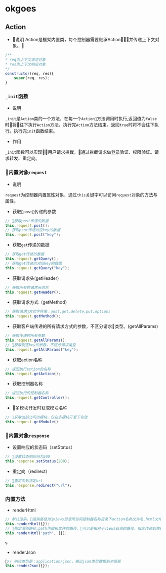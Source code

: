 # okgoes
## Action
- 说明
Action是框架内置类，每个控制器需要继承Action，并传递上下文对象。
```js
/**
* req为上下文请求对象
* res为上下文响应对象
*/
constructor(req, res){
    super(req, res);
}
```
### `_init`函数
- 说明 

`_init`是`Action`类的一个方法，在每一个`Action`方法调用时执行,返回值为`false`时将往下执行`Action`方法，执行完`Action`方法结束。返回`true`时将不会往下执行。执行完`init`函数结束。
- 作用

`_init`函数可以实现用户请求拦截，通过拦截请求做登录验证、权限验证。请求转发、重定向。
### 内置对象`request`
- 说明

 `request`为控制器内置属性对象，通过`this`关键字可以访问`request`对象的方法与属性。

 - 获取`post`传递的参数
 ```js
 // 获取post传递的数据
 this.request.post();
 // 获取psot传递对应key的数据
 this.request.post("key");
 ```
 - 获取`get`传递的数据
 ```js
 // 获取get传递的数据
 this.request.getQuery();
 // 获取get传递的对应key的数据
 this.request.getQuery("key");
 ```
- 获取请求头(getHeader)
```js
// 获取所有的请求头信息
this.request.getHeader();
```
- 获取请求方式（getMethod）
```js
// 获取请求方式字符串，post,get,delete,put,options
this.request.getMethod();
```
- 获取客户端传递的所有请求方式的参数，不区分请求类型。(getAllParams)
```js
// 获取传递的所有参数
this.request.getAllParams();
// 获取制定key的参数，不区分请求类型
this.request.getAllParams("key");
```
- 获取action名称
```js
// 返回执行action的名称
this.request.getAction();
```
- 获取控制器名称
```js
// 返回执行的控制器名称
this.request.getController();
```
- 多模块开发时获取模块名称
```js
// 获取当前访问的模块，仅在多模块开发下有效
this.request.getModule()
```
### 内置对象`response`
- 设置响应的状态码（setStatus）
```js
// 设置状态响应码为200
this.response.setStatus(200);
```
- 重定向（redirect）
```js
// 重定向到指定url
this.response.redirect("url");
```
### 内置方法
- renderHtml
```js
// 默认渲染，渲染路径为views目录所访问控制器名称目录下action名称文件名.html文件。指定传递到模板的参数
this.renderHtml({});
// 指定渲染路径,path为模板文件的路径，可以是相对于views目录的路径，指定传递到模板的参数
this.renderHtml('path', {});
```
s
- renderJson
```js
// 响应类型是：application/json，输出json类型数据到浏览器
this.renderJson({});
```